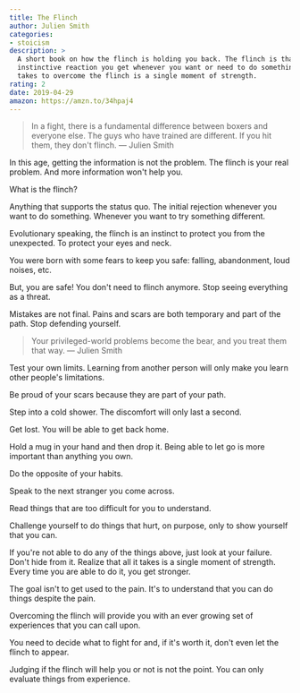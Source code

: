 ```yaml
---
title: The Flinch
author: Julien Smith
categories:
- stoicism
description: >
  A short book on how the flinch is holding you back. The flinch is that
  instinctive reaction you get whenever you want or need to do something. All it
  takes to overcome the flinch is a single moment of strength.
rating: 2
date: 2019-04-29
amazon: https://amzn.to/34hpaj4
---
```


> In a fight, there is a fundamental difference between boxers and everyone
> else. The guys who have trained are different. If you hit them, they don't
> flinch. — Julien Smith

In this age, getting the information is not the problem. The flinch is your real
problem. And more information won't help you.

What is the flinch?

Anything that supports the status quo. The initial rejection whenever you want
to do something. Whenever you want to try something different.

Evolutionary speaking, the flinch is an instinct to protect you from the
unexpected. To protect your eyes and neck.

You were born with some fears to keep you safe: falling, abandonment, loud
noises, etc.

But, you are safe! You don't need to flinch anymore. Stop seeing everything as a
threat.

Mistakes are not final. Pains and scars are both temporary and part of the path.
Stop defending yourself.

> Your privileged-world problems become the bear, and you treat them that way. —
> Julien Smith

Test your own limits. Learning from another person will only make you learn
other people's limitations.

Be proud of your scars because they are part of your path.

Step into a cold shower. The discomfort will only last a second.

Get lost. You will be able to get back home.

Hold a mug in your hand and then drop it. Being able to let go is more important
than anything you own.

Do the opposite of your habits.

Speak to the next stranger you come across.

Read things that are too difficult for you to understand.

Challenge yourself to do things that hurt, on purpose, only to show yourself
that you can.

If you're not able to do any of the things above, just look at your failure.
Don't hide from it. Realize that all it takes is a single moment of strength.
Every time you are able to do it, you get stronger.

The goal isn't to get used to the pain. It's to understand that you can do
things despite the pain.

Overcoming the flinch will provide you with an ever growing set of experiences
that you can call upon.

You need to decide what to fight for and, if it's worth it, don't even let the
flinch to appear.

Judging if the flinch will help you or not is not the point. You can only
evaluate things from experience.
